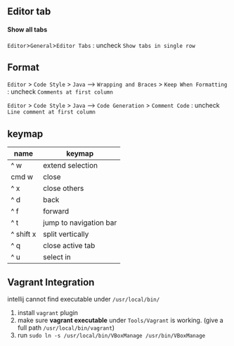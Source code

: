 
## Editor tab

#### Show all tabs
`Editor`>`General`>`Editor Tabs` : uncheck `Show tabs in single row`

## Format

`Editor` > `Code Style` > `Java` --> `Wrapping and Braces` > `Keep When Formatting` : uncheck `Comments at first column`

`Editor` > `Code Style` > `Java` --> `Code Generation` > `Comment Code` : uncheck `Line comment at first column`

## keymap

name | keymap
--- | ---
^ w | extend selection
cmd w | close
^ x | close others
^ d | back
^ f | forward
^ t | jump to navigation bar
^ shift x | split vertically
^ q | close active tab
^ u | select in

## Vagrant Integration

intellij cannot find executable under `/usr/local/bin/`

1. install `vagrant` plugin
2. make sure **vagrant executable** under `Tools/Vagrant` is working. (give a full path `/usr/local/bin/vagrant`)
3. run `sudo ln -s /usr/local/bin/VBoxManage /usr/bin/VBoxManage`

